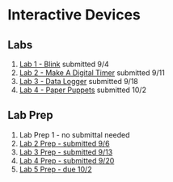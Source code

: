 # Interactive Devices

## Labs
1. [Lab 1 - Blink](https://github.com/chrisbrownell/IDD-Fa18-Lab1-ckb77) submitted 9/4
2. [Lab 2 - Make A Digital Timer](https://github.com/chrisbrownell/IDD-Fa18-Lab2-ckb77/blob/master/README.md) submitted 9/11
3. [Lab 3 - Data Logger](https://github.com/chrisbrownell/IDD-Fa18-Lab3-ckb77/blob/master/README.md) submitted 9/18
4. [Lab 4 - Paper Puppets](https://github.com/chrisbrownell/IDD-Fa18-Lab4-ckb77/blob/master/README.md) submitted 10/2

## Lab Prep
1. Lab Prep 1 - no submittal needed
2. [Lab 2 Prep - submitted 9/6](https://github.com/chrisbrownell/IDD-Fa18-Lab2-Prep/)
3. [Lab 3 Prep - submitted 9/13](https://github.com/chrisbrownell/IDD-Fa18-Lab3-Prep/blob/master/README.md)
4. [Lab 4 Prep - submitted 9/20](https://github.com/chrisbrownell/IDD-Fa18-Lab4-Prep/blob/master/README.md)
5. [Lab 5 Prep - due 10/2]()

